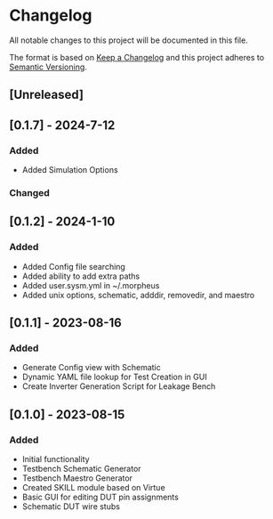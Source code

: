 # Changelog

All notable changes to this project will be documented in this file.

The format is based on
[Keep a Changelog](https://keepachangelog.com/en/1.0.0/)
and this project adheres to
[Semantic Versioning](https://semver.org/spec/v2.0.0.html).

## [Unreleased]
## [0.1.7] - 2024-7-12
### Added
- Added Simulation Options

### Changed


## [0.1.2] - 2024-1-10
### Added
- Added Config file searching
- Added ability to add extra paths 
- Added user.sysm.yml in ~/.morpheus
- Added unix options, schematic, adddir, removedir, and maestro

## [0.1.1] - 2023-08-16

### Added

- Generate Config view with Schematic
- Dynamic YAML file lookup for Test Creation in GUI
- Create Inverter Generation Script for Leakage Bench

## [0.1.0] - 2023-08-15

### Added

- Initial functionality
- Testbench Schematic Generator
- Testbench Maestro Generator
- Created SKILL module based on Virtue
- Basic GUI for editing DUT pin assignments
- Schematic DUT wire stubs

